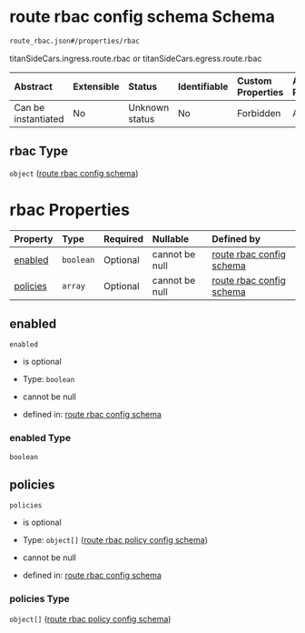 # route rbac config schema Schema

```txt
route_rbac.json#/properties/rbac
```

titanSideCars.ingress.route.rbac or titanSideCars.egress.route.rbac

| Abstract            | Extensible | Status         | Identifiable | Custom Properties | Additional Properties | Access Restrictions | Defined In                                                                |
| :------------------ | :--------- | :------------- | :----------- | :---------------- | :-------------------- | :------------------ | :------------------------------------------------------------------------ |
| Can be instantiated | No         | Unknown status | No           | Forbidden         | Allowed               | none                | [ingress\_route.json\*](../out/ingress_route.json "open original schema") |

## rbac Type

`object` ([route rbac config schema](ingress_route-properties-route-rbac-config-schema.md))

# rbac Properties

| Property              | Type      | Required | Nullable       | Defined by                                                                                                      |
| :-------------------- | :-------- | :------- | :------------- | :-------------------------------------------------------------------------------------------------------------- |
| [enabled](#enabled)   | `boolean` | Optional | cannot be null | [route rbac config schema](route_rbac-properties-enabled.md "route_rbac.json#/properties/enabled")              |
| [policies](#policies) | `array`   | Optional | cannot be null | [route rbac config schema](route_rbac-properties-list-of-rbac-policy.md "route_rbac.json#/properties/policies") |

## enabled



`enabled`

* is optional

* Type: `boolean`

* cannot be null

* defined in: [route rbac config schema](route_rbac-properties-enabled.md "route_rbac.json#/properties/enabled")

### enabled Type

`boolean`

## policies



`policies`

* is optional

* Type: `object[]` ([route rbac policy config schema](route_rbac-properties-list-of-rbac-policy-route-rbac-policy-config-schema.md))

* cannot be null

* defined in: [route rbac config schema](route_rbac-properties-list-of-rbac-policy.md "route_rbac.json#/properties/policies")

### policies Type

`object[]` ([route rbac policy config schema](route_rbac-properties-list-of-rbac-policy-route-rbac-policy-config-schema.md))
